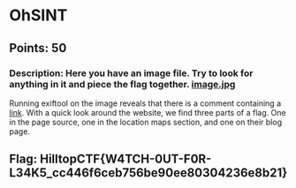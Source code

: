 # **OhSINT**
## Points: 50
### **Description:** Here you have an image file. Try to look for anything in it and piece the flag together. [image.jpg](https://capturetheflag.online/files/33def45adb6900c6c2df53a1654700ef/image.jpg)

Running exiftool on the image reveals that there is a comment containing a [link](http://shellserver1.hilltopctf.masterwayz.nl:8526). With a quick look around
the website, we find three parts of a flag. One in the page source, one in the location maps section, and one on their blog page. 

## **Flag:** HilltopCTF{W4TCH-0UT-F0R-L34K5_cc446f6ceb756be90ee80304236e8b21}

